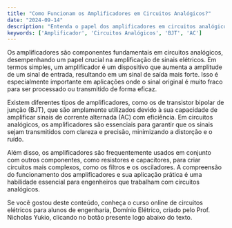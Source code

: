 ```yaml
---
title: "Como Funcionam os Amplificadores em Circuitos Analógicos?"
date: "2024-09-14"
description: "Entenda o papel dos amplificadores em circuitos analógicos e sua importância em aplicações práticas."
keywords: ['Amplificador', 'Circuitos Analógicos', 'BJT', 'AC']
---
```


Os amplificadores são componentes fundamentais em circuitos analógicos, desempenhando um papel crucial na amplificação de sinais elétricos. Em termos simples, um amplificador é um dispositivo que aumenta a amplitude de um sinal de entrada, resultando em um sinal de saída mais forte. Isso é especialmente importante em aplicações onde o sinal original é muito fraco para ser processado ou transmitido de forma eficaz.

Existem diferentes tipos de amplificadores, como os de transistor bipolar de junção (BJT), que são amplamente utilizados devido à sua capacidade de amplificar sinais de corrente alternada (AC) com eficiência. Em circuitos analógicos, os amplificadores são essenciais para garantir que os sinais sejam transmitidos com clareza e precisão, minimizando a distorção e o ruído.

Além disso, os amplificadores são frequentemente usados em conjunto com outros componentes, como resistores e capacitores, para criar circuitos mais complexos, como os filtros e os osciladores. A compreensão do funcionamento dos amplificadores e sua aplicação prática é uma habilidade essencial para engenheiros que trabalham com circuitos analógicos.

Se você gostou deste conteúdo, conheça o curso online de circuitos elétricos para alunos de engenharia, Domínio Elétrico, criado pelo Prof. Nicholas Yukio, clicando no botão presente logo abaixo do texto.